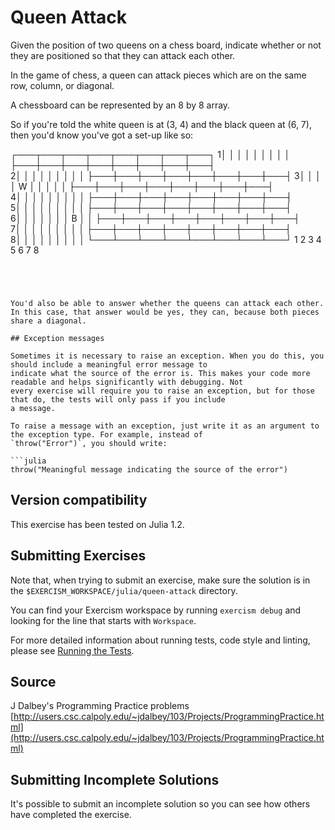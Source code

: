 # Queen Attack

Given the position of two queens on a chess board, indicate whether or not they
are positioned so that they can attack each other.

In the game of chess, a queen can attack pieces which are on the same
row, column, or diagonal.

A chessboard can be represented by an 8 by 8 array.

So if you're told the white queen is at (3, 4) and the black queen at
(6, 7), then you'd know you've got a set-up like so:

 
 ┌───┬───┬───┬───┬───┬───┬───┬───┐
1│   │   │   │   │   │   │   │   │
 ├───┼───┼───┼───┼───┼───┼───┼───┤  
2│   │   │   │   │   │   │   │   │
 ├───┼───┼───┼───┼───┼───┼───┼───┤
3│   │   │   │ W │   │   │   │   │
 ├───┼───┼───┼───┼───┼───┼───┼───┤  
4│   │   │   │   │   │   │   │   │
 ├───┼───┼───┼───┼───┼───┼───┼───┤  
5│   │   │   │   │   │   │   │   │
 ├───┼───┼───┼───┼───┼───┼───┼───┤  
6│   │   │   │   │   │   │ B │   │
 ├───┼───┼───┼───┼───┼───┼───┼───┤  
7│   │   │   │   │   │   │   │   │
 ├───┼───┼───┼───┼───┼───┼───┼───┤  
8│   │   │   │   │   │   │   │   │
 └───┴───┴───┴───┴───┴───┴───┴───┘
   1   2   3   4   5   6   7   8

```




You'd also be able to answer whether the queens can attack each other.
In this case, that answer would be yes, they can, because both pieces
share a diagonal.

## Exception messages

Sometimes it is necessary to raise an exception. When you do this, you should include a meaningful error message to
indicate what the source of the error is. This makes your code more readable and helps significantly with debugging. Not
every exercise will require you to raise an exception, but for those that do, the tests will only pass if you include
a message.

To raise a message with an exception, just write it as an argument to the exception type. For example, instead of
`throw("Error")`, you should write:

```julia
throw("Meaningful message indicating the source of the error")
```
## Version compatibility
This exercise has been tested on Julia 1.2.

## Submitting Exercises

Note that, when trying to submit an exercise, make sure the solution is in the `$EXERCISM_WORKSPACE/julia/queen-attack` directory.

You can find your Exercism workspace by running `exercism debug` and looking for the line that starts with `Workspace`.

For more detailed information about running tests, code style and linting,
please see [Running the Tests](http://exercism.io/tracks/julia/tests).

## Source

J Dalbey's Programming Practice problems [http://users.csc.calpoly.edu/~jdalbey/103/Projects/ProgrammingPractice.html](http://users.csc.calpoly.edu/~jdalbey/103/Projects/ProgrammingPractice.html)

## Submitting Incomplete Solutions

It's possible to submit an incomplete solution so you can see how others have completed the exercise.
